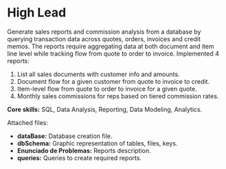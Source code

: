 # High Lead

Generate sales reports and commission analysis from a database by querying transaction data across quotes, orders, invoices and credit memos. The reports require aggregating data at both document and item line level while tracking flow from quote to order to invoice. Implemented 4 reports:

1. List all sales documents with customer info and amounts.
2. Document flow for a given customer from quote to invoice to credit.
3. Item-level flow from quote to order to invoice for a given quote.
4. Monthly sales commissions for reps based on tiered commission rates.

**Core skills:** SQL, Data Analysis, Reporting, Data Modeling, Analytics.

Attached files:

-  **dataBase:** Database creation file.
-  **dbSchema:** Graphic representation of tables, files, keys.
-  **Enunciado de Problemas:** Reports description.
-  **queries:** Queries to create required reports.
